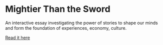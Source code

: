 # Mightier Than the Sword
An interactive essay investigating the power of stories to shape our minds and form the foundation of experiences, economy, culture.

[Read it here](https://sayskez.github.io/dissertation/)
